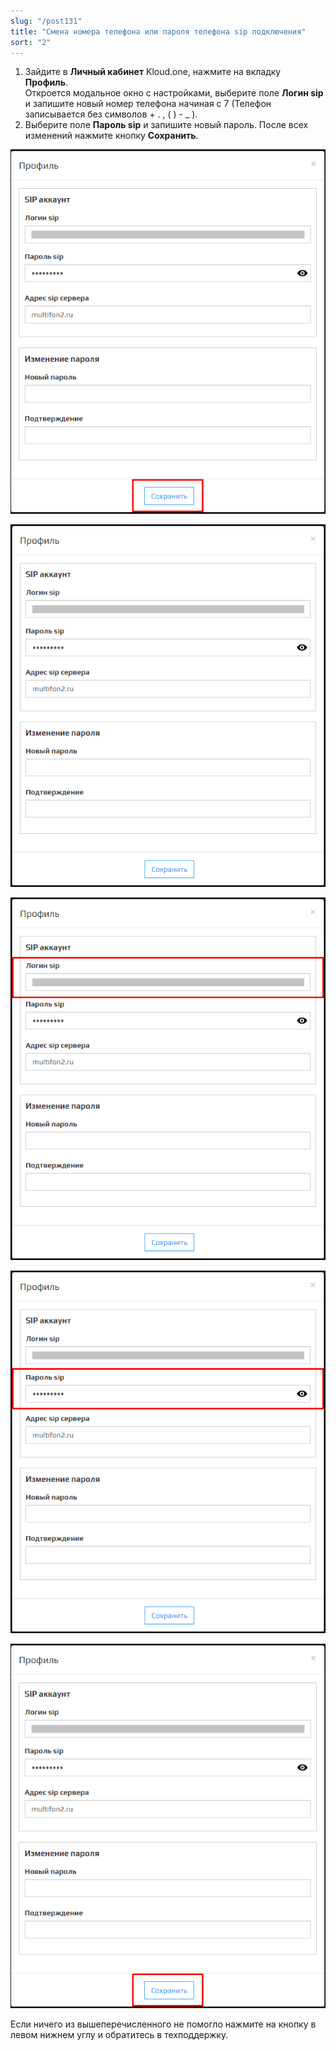 ```yaml
---
slug: "/post131"
title: "Смена номера телефона или пароля телефона sip подключения"
sort: "2"
---
```


1. Зайдите в **Личный кабинет** Kloud.one, нажмите на вкладку **Профиль**.  
Откроется модальное окно с настройками, выберите поле **Логин sip** и запишите новый номер телефона начиная с 7 (Телефон записывается без символов + . , ( ) - _ ).
1. Выберите поле **Пароль sip** и запишите новый пароль. После всех изменений нажмите кнопку **Сохранить**.

![Картинка](./images/butt_save.png )

![Картинка](./images/modal_window_profile.png "Настройки профиля")

![Картинка](./images/login_sip.png "Поле Логин sip")

![Картинка](./images/pass_sip.png "Поле Пароль sip")

![Картинка](./images/butt_save.png "Кнопка Сохранить" )

Если ничего из вышеперечисленного не помогло нажмите на кнопку  в левом нижнем углу и обратитесь в техподдержку.